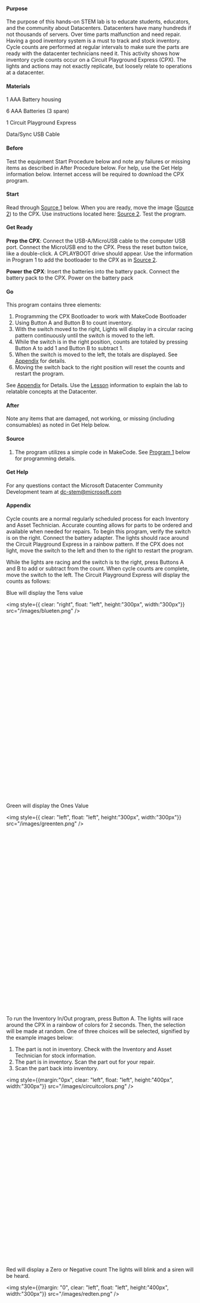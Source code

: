#### Purpose
The purpose of this hands-on STEM lab is to educate students, educators, and the community about Datacenters.  Datacenters have many hundreds if not thousands of servers.  Over time parts malfunction and need repair.  Having a good inventory system is a must to track and stock inventory.  Cycle counts are performed at regular intervals to make sure the parts are ready with the datacenter technicians need it.  This activity shows how inventory cycle counts occur on a Circuit Playground Express (CPX).  The lights and actions may not exactly replicate, but loosely relate to operations at a datacenter.

#### Materials
1 AAA Battery housing

6 AAA Batteries (3 spare)

1 Circuit Playground Express

Data/Sync USB Cable

#### Before
Test the equipment Start Procedure below and note any failures or missing items as described in After Procedure below.  For help, use the Get Help information below.  Internet access will be required to download the CPX program.

#### Start
Read through [Source 1](#Source-1) below.  When you are ready, move the image ([Source 2](#Source-2)) to the CPX.  Use instructions located here: [Source 2](#Source-2).  Test the program.


#### Get Ready
**Prep the CPX**: Connect the USB-A/MicroUSB cable to the computer USB port.  Connect the MicroUSB end to the CPX.  Press the reset button twice, like a double-click.  A CPLAYBOOT drive should appear.  Use the information in Program 1 to add the bootloader to the CPX as in [Source 2](#Source-2).

**Power the CPX**: Insert the batteries into the battery pack.  Connect the battery pack to the CPX. Power on the battery pack

#### Go
This program contains three elements:

1.	Programming the CPX Bootloader to work with MakeCode Bootloader
2.	Using Button A and Button B to count inventory.
3.	With the switch moved to the right, Lights will display in a circular racing pattern continuously until the switch is moved to the left.
4.	While the switch is in the right position, counts are totaled by pressing Button A to add 1 and Button B to subtract 1.
5.	When the switch is moved to the left, the totals are displayed.  See [Appendix](#Appendix) for details.
6.	Moving the switch back to the right position will reset the counts and restart the program.

See [Appendix](#Appendix) for Details. Use the [Lesson](#Lesson) information to explain the lab to relatable concepts at the Datacenter.

#### After
Note any items that are damaged, not working, or missing (including consumables) as noted in Get Help below.

#### Source
1.	The program utilizes a simple code in MakeCode. See [Program 1](#Program-1) below for programming details.

#### Get Help
For any questions contact the Microsoft Datacenter Community Development team at dc-stem@microsoft.com

#### <a id="Appendix"></a>Appendix
Cycle counts are a normal regularly scheduled process for each Inventory and Asset Technician.  Accurate counting allows for parts to be ordered and available when needed for repairs.  To begin this program, verify the switch is on the right.  Connect the battery adapter.  The lights should race around the Circuit Playground Express in a rainbow pattern.  If the CPX does not light, move the switch to the left and then to the right to restart the program.

While the lights are racing and the switch is to the right, press Buttons A and B to add or subtract from the count.  When cycle counts are complete, move the switch to the left.  The Circuit Playground Express will display the counts as follows:

Blue will display the Tens value

<img style={{ clear: "right", float: "left", height:"300px", width:"300px"}}
            src="/images/blueten.png" />


<br></br>
<br></br>
<br></br>
<br></br>
<br></br>
<br></br>
<br></br>
<br></br>
<br></br>
<br></br>
<br></br>
<br></br>
<br></br>
<br></br>

Green will display the Ones Value	

<img style={{ clear: "left", float: "left", height:"300px", width:"300px"}}
            src="/images/greenten.png" />


<br></br>
<br></br>
<br></br>
<br></br>
<br></br>
<br></br>
<br></br>
<br></br>
<br></br>
<br></br>
<br></br>
<br></br>
<br></br>
<br></br>

To run the Inventory In/Out program, press Button A.  The lights will race around the CPX in a rainbow of colors for 2 seconds.  Then, the selection will be made at random.  One of three choices will be selected, signified by the example images below:

1. The part is not in inventory. Check with the Inventory and Asset Technician for stock information.
2. The part is in inventory.  Scan the part out for your repair.
3. Scan the part back into inventory.

<img style={{margin:"0px", clear: "left", float: "left", height:"400px", width:"300px"}}
            src="/images/circuitcolors.png" />
<br></br>
<br></br>
<br></br>
<br></br>
<br></br>
<br></br>
<br></br>
<br></br>
<br></br>
<br></br>
<br></br>
<br></br>
<br></br>
<br></br>

Red will display a Zero or Negative count
The lights will blink and a siren will be heard.

<img style={{margin: "0", clear: "left", float: "left", height:"400px", width:"300px"}}
            src="/images/redten.png" />

<br></br>
<br></br>
<br></br>
<br></br>
<br></br>
<br></br>
<br></br>
<br></br>
<br></br>
<br></br>
<br></br>
<br></br>
<br></br>
<br></br>

Circle lights indicate double digits for the cycle counts.

<img style={{margin:"0px 0px 0px 0px", clear: "left", float: "left", height:"400px", width:"300px"}}
            src="/images/purpleten.png" />

<br></br>
<br></br>
<br></br>
<br></br>
<br></br>
<br></br>
<br></br>
<br></br>
<br></br>
<br></br>
<br></br>
<br></br>
<br></br>
<br></br>

#### <a id="Lesson"></a>Lesson
Datacenters have many hundreds if not thousands of servers.  Over time parts malfunction and need repair.  Having a good inventory system is a must to track and stock inventory.  Cycle counts are performed at regular intervals to make sure the parts are ready with the datacenter technicians need it.  This activity shows how inventory cycle counts occur on a Circuit Playground Express (CPX).  The lights and actions may not exactly replicate, but loosely relate to operations at a datacenter.

#### What:
This lab demonstrates datacenter inventory protocols and demonstrates cycle counting parts in inventory.  

#### Details:
Inventory and Asset Technicians keep the Microsoft Cloud running by assuring the correct parts are in stock in inventory.  Cycle counts allow Datacenter Technicians to quickly find parts needed for repair.  Counting the parts at regular intervals provides data needed to order new parts.  When parts are out of stock, the Inventory and Asset Technicians will order new stock during their routine cycle counts.  During this count, the Inventory and Asset Technician may find parts incorrectly placed in inventory.  This is corrected as the part is moved to the correct location and the inventory count corrected.

#### Share:
Defining the Cloud, servers, and common server parts may be helpful prior to explaining the lesson.  The datacenter is a building full of servers.  Servers are different than computers in your lab or classroom as they do not have a monitor or keyboard but do have many disks.  The disks contain data.  Data can be account information for banking or online shopping, medical lab tests, schoolwork, video game accounts, photos, or email.  When a server has a problem, technicians work fast to replace the parts promptly to keep the cloud running.

NOTE:
This lab works by pressing Button A to add to the count and Button B to subtract from the count.  Moving the switch to the left will display the count.  See the [Appendix](#Appendix) for more information on the values.  Moving the switch to the right will reset the count and allow the next cycle count to occur.

#### <a id="Source-1"></a> Source 1 
The Adafruit Circuit Playground Express (CPX) is a microcontroller with more power, storage space, and RAM than a 386 Intel Computer.  It includes temperature, light, sound, and accelerometer sensors, 10 built in LEDS, speaker, two push buttons, one slide switch, IR receiver and transmitter, 8 analog inputs, power output, 7 capacitive touch inputs, green "ON" LED, reset button, ATSAMD21 ARM Cortex M0 Processor, 2 MB of SPI Flash storage, and a Micro USB port for programming and debugging.

Source:
https://learn.adafruit.com/adafruit-circuit-playground-express
[i386 - Wikipedia](https://en.wikipedia.org/wiki/I386?msclkid=d82996eac23711eca097ba0148e8ca79) https://en.wikipedia.org/wiki/I386?msclkid=d82996eac23711eca097ba0148e8ca79 

There are three ways to program the CPX:
1.	makecode.adafruit.com
2.	CircuitPython
3.	Arduino

This program was created with makecode.adafruit.com.  Makecode is a Microsoft product that allows for block style coding.  The program written for this STEM activity is located below in Program 1.

When the CPX is first connected to a computer with the USB cable, it will run the program that is stored on the device.  This may not be the program that you desire to run.  Follow the procedure in Source 3 to reset the CPX to the factory settings.  The CPX will hold the program and not reset to factory settings upon power off.

#### <a id="Source-2"></a>Source 2
To **create this program**, open makecode.adafruit.com.  Select New Project.  Add the program block code components as required in [Program 1](#Program-1). Save the file.

To **move the program** to the CPX:

Plug in the CPX via the USB/Micro USB cable.

Press the reset button twice on the CPX.

All Pixel LED lights will turn on / solid green

The on small LED will turn on / solid green

D13 small LED will slowly blink red

A folder will appear as CPLAYBOOT.

This will be very similar to a USB thumb drive in function.

Copy the saved UF2 file from the Intrusion folder and paste it on the CPLAYBOOT root drive.

The CPX lights will flash, then reset and the CPLAYBOOT drive will disappear from the drive list.

The program is now installed

Press the reset button on the CPX.
Once the Circuit Playground Express (CPX) is connected, without MiniGrabbers attached, all LEDs will display blue. 

To **troubleshoot** the CPX device and program:
1.	Check the batteries
2.	Press reset button 1 time.  This will reset the device, like a computer reboot/restart.
3.	Follow steps in Source 1 to download the program to the CPX device.
4.	Try another device and see if the problem repeats.  If it repeats check program in Source 1 and 2 to install the program again.
5.	Follow the procedure in [Source 3](#Source-3) below to reset to factory settings.  Then repeat the procedure to install the Intrusion program.

#### <a id="Source-3"></a>Source 3
**Download** the original CPX **bootloader**, navigate to [UF2 Bootloader Details | Adafruit Feather M0 Express | Adafruit Learning System](https://learn.adafruit.com/adafruit-feather-m0-express-designed-for-circuit-python-circuitpython/uf2-bootloader-details) (https://learn.adafruit.com/adafruit-feather-m0-express-designed-for-circuit-python-circuitpython/uf2-bootloader-details). Scroll to the bottom of the page and click on the green rectangle, with Circuit Playground Express V#.#.# update-bootloader.uf2.  Click on the link (make sure it is for the Circuit Playground Express).  The file will download.

To **move the bootloader** to the CPX:

Plug in the CPX via the USB/Micro USB cable.

Press the reset button twice on the CPX.

All Pixel LED lights will turn on / solid green

The on small LED will turn on / solid green

D13 small LED will slowly blink red

A folder will appear as CPLAYBOOT.

This will be very similar to a USB thumb drive in function.

Copy the saved UF2 file (from the above procedure) and paste it on the CPLAYBOOT root drive.

The CPX lights will flash, then reset and the CPLAYBOOT drive will disappear from the drive list.

The CPX is now ready with the original bootloader.

#### <a id="Program-1"></a>Program 1
To **create this program**, open [MakeCode.adafruit.com.](MakeCode.adafruit.com.) Create the bootloader file by creating the block code program below:

Program the CPX as listed in [Source 1](#Source-1). with the code below.

<img style={{margin: "0", clear: "left", float: "left"}}
            src="/images/circuitplaygroundcount.png" />
            
